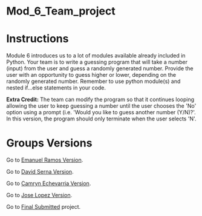 # Mod_6_Team_project
# Instructions
Module 6 introduces us to a lot of modules available already included in Python. Your team is to write a guessing program that will take a
number (input) from the user and guess a randomly generated number. Provide the user with an opportunity to guess higher or lower,
depending on the randomly generated number. Remember to use python module(s) and nested if…else statements in your code.

**Extra Credit:** The team can modify the program so that it continues looping allowing the user to keep guessing a number until the user
chooses the 'No' option using a prompt (i.e. 'Would you like to guess another number (Y/N)?'. In this version, the program should only
terminate when the user selects 'N'.

# Groups Versions
Go to [Emanuel Ramos Version](https://github.com/Sledgehammer5568/Mod_6_Team_project/blob/5900a36d005e6d333983cf8379e33a5f7a3b94f2/Mod_6_Group_Project.py).

Go to [David Serna Version](https://github.com/Sledgehammer5568/Mod_6_Team_project/blob/e403013b3e1d71d7d0e8e1ded81ccc8c63040efe/Mod_6_Group_Project.py).

Go to [Camryn Echevarria Version](https://github.com/Sledgehammer5568/Mod_6_Team_project/blob/19972d8944811dbc4b1501ad726855818df1e39c/Mod_6_Group_Project.py).

Go to [Jose Lopez Version](https://github.com/Sledgehammer5568/Mod_6_Team_project/blob/b5e12ff7fd975b7f64cbcc7416d8d8546fcab876/Mod_6_Group_Project.py).

Go to [Final Submitted](https://github.com/Sledgehammer5568/Mod_6_Team_project/blob/2218a1c630304372f65e344853965f10523b88f2/Mod_6_Group_Project.py) project.
